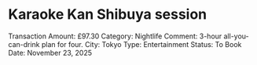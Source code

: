 # Karaoke Kan Shibuya session

Transaction Amount: £97.30
Category: Nightlife
Comment: 3-hour all-you-can-drink plan for four. City: Tokyo Type: Entertainment Status: To Book
Date: November 23, 2025
